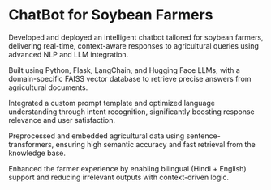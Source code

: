 # ChatBot for Soybean Farmers
Developed and deployed an intelligent chatbot tailored for soybean farmers, delivering real-time, context-aware responses to agricultural queries using advanced NLP and LLM integration.

Built using Python, Flask, LangChain, and Hugging Face LLMs, with a domain-specific FAISS vector database to retrieve precise answers from agricultural documents.

Integrated a custom prompt template and optimized language understanding through intent recognition, significantly boosting response relevance and user satisfaction.

Preprocessed and embedded agricultural data using sentence-transformers, ensuring high semantic accuracy and fast retrieval from the knowledge base.

Enhanced the farmer experience by enabling bilingual (Hindi + English) support and reducing irrelevant outputs with context-driven logic.
